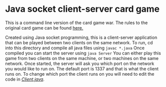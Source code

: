 # Java socket client-server card game

This is a command line version of the card game war. The rules to the original card game can be found [here.](https://bicyclecards.com/how-to-play/war/)

Created using Java socket programming, this is a client-server application that can be played between two clients on the same network. To run, cd into this directory and compile all java files using
```javac *.java```
Once compiled you can start the server using
```java Server```
You can either play this game from two clients on the same machine, or two machines on the same network. Once started, the server will ask you which port on the network you would like to run on. The default port is 1337 and that is what the client runs on. To change which port the client runs on you will need to edit the code in [*Client.java*](CardGameOfWar/Client.java).
